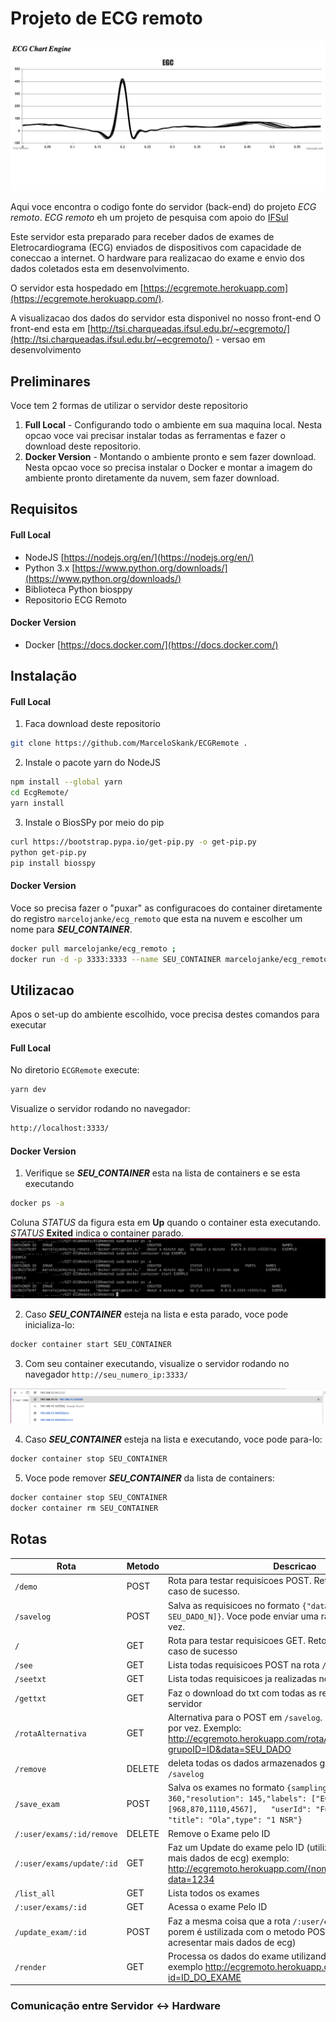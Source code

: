 # Projeto de ECG remoto

![](./img/img.png)

Aqui voce encontra o codigo fonte do servidor (back-end) do projeto _ECG remoto_. _ECG remoto_ eh um projeto de pesquisa com apoio do [IFSul](www.ifsul.edu.br)
 
Este servidor esta preparado para receber dados de exames de Eletrocardiograma (ECG) enviados de dispositivos com capacidade de coneccao a internet.
O hardware para realizacao do exame e envio dos dados coletados esta em desenvolvimento.

O servidor esta hospedado em [https://ecgremote.herokuapp.com](https://ecgremote.herokuapp.com/).

A visualizacao dos dados do servidor esta disponivel no nosso front-end 
O front-end esta em [http://tsi.charqueadas.ifsul.edu.br/~ecgremoto/](http://tsi.charqueadas.ifsul.edu.br/~ecgremoto/) - versao em desenvolvimento

## Preliminares


Voce tem 2 formas de utilizar o servidor deste repositorio
 1. **Full Local** - Configurando todo o ambiente em sua maquina local. Nesta opcao voce vai precisar instalar todas as ferramentas e fazer o download deste repositorio. 
 2. **Docker Version** - Montando o ambiente pronto e sem fazer download. Nesta opcao voce so precisa instalar o Docker e montar a imagem do ambiente pronto diretamente da nuvem, sem fazer download.

## Requisitos
#### Full Local 
- NodeJS [https://nodejs.org/en/](https://nodejs.org/en/)
- Python 3.x [https://www.python.org/downloads/](https://www.python.org/downloads/)
- Biblioteca Python biosppy
- Repositorio ECG Remoto

#### Docker Version
- Docker [https://docs.docker.com/](https://docs.docker.com/)


## Instalação
#### Full Local 
1. Faca download deste repositorio
```sh
git clone https://github.com/MarceloSkank/ECGRemote .
```
2. Instale o pacote yarn do NodeJS 
```sh
npm install --global yarn
cd EcgRemote/
yarn install
```
3. Instale o BiosSPy por meio do pip 
```sh
curl https://bootstrap.pypa.io/get-pip.py -o get-pip.py
python get-pip.py
pip install biosspy
```

#### Docker Version
Voce so precisa fazer o "puxar" as configuracoes do container diretamente do registro `marcelojanke/ecg_remoto` que esta na nuvem e escolher um nome para ***SEU_CONTAINER***.
```sh
docker pull marcelojanke/ecg_remoto ;
docker run -d -p 3333:3333 --name SEU_CONTAINER marcelojanke/ecg_remoto
```

## Utilizacao
Apos o set-up do ambiente escolhido, voce precisa destes comandos para executar
#### Full Local 
No diretorio `ECGRemote` execute:
```sh
yarn dev
```
Visualize o servidor rodando no navegador:
```sh
http://localhost:3333/
```

#### Docker Version
1. Verifique se ***SEU_CONTAINER*** esta na lista de containers e se esta executando
```sh
docker ps -a
```
Coluna *STATUS* da figura esta em **Up** quando o container esta executando. *STATUS* **Exited** indica o container parado. 
![](./img/printTerminal.png)

2. Caso ***SEU_CONTAINER*** esteja na lista e esta parado, voce pode inicializa-lo:
```sh
docker container start SEU_CONTAINER
```
3. Com seu container executando, visualize o servidor rodando no navegador `http://seu_numero_ip:3333/`

![](./img/printNavegador.png)

4. Caso ***SEU_CONTAINER*** esteja na lista e executando, voce pode para-lo:
```sh
docker container stop SEU_CONTAINER
```
5. Voce pode remover ***SEU_CONTAINER*** da lista de containers: 
```sh
docker container stop SEU_CONTAINER
docker container rm SEU_CONTAINER
```

## Rotas
| Rota               | Metodo | Descricao                                                                                                  |
|--------------------|--------|------------------------------------------------------------------------------------------------------------|
| `/demo`            | POST   | Rota para testar requisicoes POST. Retorna `{"res":200}` em caso de sucesso.                               |
| `/savelog`         | POST   | Salva as requisicoes no formato `{"data":[SEU_DADO_1, ..., SEU_DADO_N]}`. Voce pode enviar uma rajada de dados por vez.                                                          |
| `/`                | GET    | Rota para testar requisicoes GET. Retorna `{"res":200}` em caso de sucesso                                 |
| `/see`             | GET    | Lista todas requisicoes POST na rota `/savelog`                                                            |
| `/seetxt`          | GET    | Lista todas requisicoes ja realizadas no servidor                                                          |
| `/gettxt`          | GET    | Faz o download do txt com todas as requisicoes feitas no servidor                                         |
| `/rotaAlternativa` | GET    | Alternativa para o POST em `/savelog`. Envia apenas um dado por vez. Exemplo: http://ecgremoto.herokuapp.com/rotaAlternativa?grupoID=ID&data=SEU_DADO |
| `/remove`          | DELETE | deleta todas os dados armazenados gerado pela rota `/savelog`                                              |
| `/save_exam`       | POST   | Salva os exames no formato `{sampling_rate": 360,"resolution": 145,"labels": ["ECG"],"data": [968,870,1110,4567],	"userId": "Fulano de tal",	"title": "Ola",type": "1 NSR"}`
| `/:user/exams/:id/remove` |DELETE| Remove o Exame pelo ID
|`/:user/exams/update/:id`| GET | Faz um Update do exame pelo ID (utilizado para acresentar mais dados de ecg) exemplo: http://ecgremoto.herokuapp.com/{nome}/exams/update/{id}?data=1234 
|`/list_all`        | GET   | Lista todos os exames
|`/:user/exams/:id` | GET | Acessa o exame Pelo ID|
|`/update_exam/:id` |POST| Faz a mesma coisa que a rota `/:user/exams/update/:id`, porem é ustilizada com o metodo POST (utilizado para acresentar mais dados de ecg) 
|`/render`| GET | Processa os dados do exame utilizando o processo Python exemplo http://ecgremoto.herokuapp.com/render?id=ID_DO_EXAME

### Comunicação entre Servidor <-> Hardware